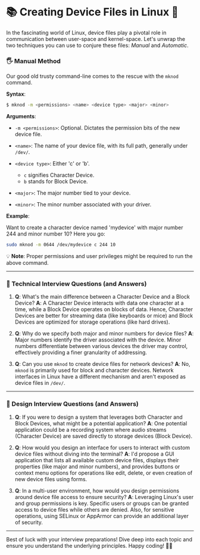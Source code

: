 
# 📚 Creating Device Files in Linux 🐧

In the fascinating world of Linux, device files play a pivotal role in communication between user-space and kernel-space. Let's unwrap the two techniques you can use to conjure these files: *Manual* and *Automatic*.

### 🖐️ Manual Method

Our good old trusty command-line comes to the rescue with the `mknod` command.

**Syntax**:

```bash
$ mknod -m <permissions> <name> <device type> <major> <minor>
```

**Arguments**:

- `-m <permissions>`: Optional. Dictates the permission bits of the new device file.
  
- `<name>`: The name of your device file, with its full path, generally under `/dev/`.

- `<device type>`: Either 'c' or 'b'.
    - `c` signifies Character Device.
    - `b` stands for Block Device.

- `<major>`: The major number tied to your device.

- `<minor>`: The minor number associated with your driver.

**Example**:

Want to create a character device named 'mydevice' with major number 244 and minor number 10? Here you go:

```bash
sudo mknod -m 0644 /dev/mydevice c 244 10
```

💡 **Note**: Proper permissions and user privileges might be required to run the above command.

---

### 🚀 Technical Interview Questions (and Answers)

1. **Q**: What's the main difference between a Character Device and a Block Device?
   **A**: A Character Device interacts with data one character at a time, while a Block Device operates on blocks of data. Hence, Character Devices are better for streaming data (like keyboards or mice) and Block Devices are optimized for storage operations (like hard drives).

2. **Q**: Why do we specify both major and minor numbers for device files?
   **A**: Major numbers identify the driver associated with the device. Minor numbers differentiate between various devices the driver may control, effectively providing a finer granularity of addressing.

3. **Q**: Can you use `mknod` to create device files for network devices?
   **A**: No, `mknod` is primarily used for block and character devices. Network interfaces in Linux have a different mechanism and aren't exposed as device files in `/dev/`.

---

### 🌌 Design Interview Questions (and Answers)

1. **Q**: If you were to design a system that leverages both Character and Block Devices, what might be a potential application?
   **A**: One potential application could be a recording system where audio streams (Character Device) are saved directly to storage devices (Block Device).

2. **Q**: How would you design an interface for users to interact with custom device files without diving into the terminal?
   **A**: I'd propose a GUI application that lists all available custom device files, displays their properties (like major and minor numbers), and provides buttons or context menu options for operations like edit, delete, or even creation of new device files using forms.

3. **Q**: In a multi-user environment, how would you design permissions around device file access to ensure security?
   **A**: Leveraging Linux's user and group permissions is key. Specific users or groups can be granted access to device files while others are denied. Also, for sensitive operations, using SELinux or AppArmor can provide an additional layer of security.

---

Best of luck with your interview preparations! Dive deep into each topic and ensure you understand the underlying principles. Happy coding! 🚀🌌